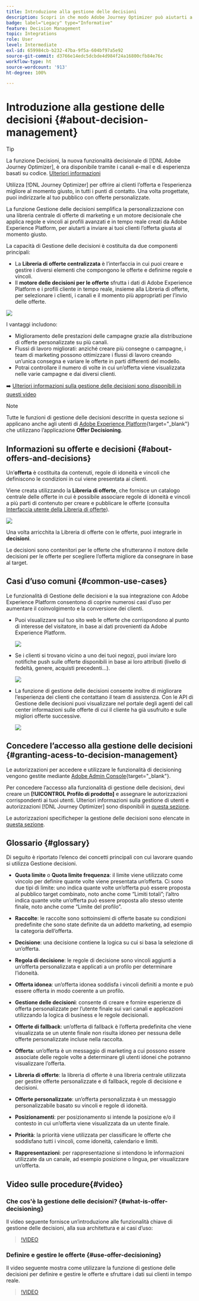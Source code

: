 ```yaml
---
title: Introduzione alla gestione delle decisioni
description: Scopri in che modo Adobe Journey Optimizer può aiutarti a inviare ai tuoi clienti l’offerta giusta al momento giusto
badge: label="Legacy" type="Informative"
feature: Decision Management
topic: Integrations
role: User
level: Intermediate
exl-id: 659984cb-b232-47ba-9f5a-604bf97a5e92
source-git-commit: d3766e14edc5dcbde4d984f24a16800cfb84e76c
workflow-type: ht
source-wordcount: '913'
ht-degree: 100%

---
```


# Introduzione alla gestione delle decisioni {#about-decision-management}

>[!TIP]
>
>La funzione Decisioni, la nuova funzionalità decisionale di [!DNL Adobe Journey Optimizer], è ora disponibile tramite i canali e-mail e di esperienza basati su codice. [Ulteriori informazioni](../../experience-decisioning/gs-experience-decisioning.md)

Utilizza [!DNL Journey Optimizer] per offrire ai clienti l’offerta e l’esperienza migliore al momento giusto, in tutti i punti di contatto. Una volta progettate, puoi indirizzarle al tuo pubblico con offerte personalizzate.

La funzione Gestione delle decisioni semplifica la personalizzazione con una libreria centrale di offerte di marketing e un motore decisionale che applica regole e vincoli ai profili avanzati e in tempo reale creati da Adobe Experience Platform, per aiutarti a inviare ai tuoi clienti l’offerta giusta al momento giusto.

La capacità di Gestione delle decisioni è costituita da due componenti principali:

* La **Libreria di offerte centralizzata** è l’interfaccia in cui puoi creare e gestire i diversi elementi che compongono le offerte e definirne regole e vincoli.
* Il **motore delle decisioni per le offerte** sfrutta i dati di Adobe Experience Platform e i profili cliente in tempo reale, insieme alla Libreria di offerte, per selezionare i clienti, i canali e il momento più appropriati per l’invio delle offerte.

![](../assets/architecture.png)

I vantaggi includono:

* Miglioramento delle prestazioni delle campagne grazie alla distribuzione di offerte personalizzate su più canali.
* Flussi di lavoro migliorati: anziché creare più consegne o campagne, i team di marketing possono ottimizzare i flussi di lavoro creando un’unica consegna e variare le offerte in parti differenti del modello.
* Potrai controllare il numero di volte in cui un’offerta viene visualizzata nelle varie campagne e dai diversi clienti.

➡️ [Ulteriori informazioni sulla gestione delle decisioni sono disponibili in questi video](#video)

>[!NOTE]
>
>Tutte le funzioni di gestione delle decisioni descritte in questa sezione si applicano anche agli utenti di [Adobe Experience Platform](https://experienceleague.adobe.com/docs/experience-platform/landing/home.html?lang=it){target="_blank"} che utilizzano l’applicazione **Offer Decisioning**.

## Informazioni su offerte e decisioni {#about-offers-and-decisions}

Un’**offerta** è costituita da contenuti, regole di idoneità e vincoli che definiscono le condizioni in cui viene presentata ai clienti.

Viene creata utilizzando la **Libreria di offerte**, che fornisce un catalogo centrale delle offerte in cui è possibile associare regole di idoneità e vincoli a più parti di contenuto per creare e pubblicare le offerte (consulta [Interfaccia utente della Libreria di offerte](../get-started/user-interface.md)).

![](../assets/offer_structure.png)

Una volta arricchita la Libreria di offerte con le offerte, puoi integrarle in **decisioni**.

Le decisioni sono contenitori per le offerte che sfrutteranno il motore delle decisioni per le offerte per scegliere l’offerta migliore da consegnare in base al target.

## Casi d’uso comuni {#common-use-cases}

Le funzionalità di Gestione delle decisioni e la sua integrazione con Adobe Experience Platform consentono di coprire numerosi casi d’uso per aumentare il coinvolgimento e la conversione dei clienti.

* Puoi visualizzare sul tuo sito web le offerte che corrispondono al punto di interesse del visitatore, in base ai dati provenienti da Adobe Experience Platform.

  ![](../assets/website.png)

* Se i clienti si trovano vicino a uno dei tuoi negozi, puoi inviare loro notifiche push sulle offerte disponibili in base ai loro attributi (livello di fedeltà, genere, acquisti precedenti...).

  ![](../assets/push_sample.png)

* La funzione di gestione delle decisioni consente inoltre di migliorare l’esperienza dei clienti che contattano il team di assistenza. Con le API di Gestione delle decisioni puoi visualizzare nel portale degli agenti del call center informazioni sulle offerte di cui il cliente ha già usufruito e sulle migliori offerte successive.

  ![](../../assets/do-not-localize/call-center.png)

## Concedere l’accesso alla gestione delle decisioni {#granting-acess-to-decision-management}

Le autorizzazioni per accedere e utilizzare le funzionalità di decisioning vengono gestite mediante [Adobe Admin Console](https://helpx.adobe.com/it/enterprise/managing/user-guide.html){target="_blank"}.

Per concedere l’accesso alla funzionalità di gestione delle decisioni, devi creare un **[!UICONTROL Profilo di prodotto]** e assegnare le autorizzazioni corrispondenti ai tuoi utenti. Ulteriori informazioni sulla gestione di utenti e autorizzazioni [!DNL Journey Optimizer] sono disponibili in [questa sezione](../../administration/permissions.md).

Le autorizzazioni specificheper la gestione delle decisioni sono elencate in [questa sezione](../../administration/high-low-permissions.md#decisions-permissions).

## Glossario {#glossary}

Di seguito è riportato l’elenco dei concetti principali con cui lavorare quando si utilizza Gestione decisioni.

* **Quota limite** o **Quota limite frequenza**: il limite viene utilizzato come vincolo per definire quante volte viene presentata un’offerta.
Ci sono due tipi di limite: uno indica quante volte un’offerta può essere proposta al pubblico target combinato, noto anche come “Limiti totali”; l’altro indica quante volte un’offerta può essere proposta allo stesso utente finale, noto anche come “Limite del profilo”.

* **Raccolte**: le raccolte sono sottoinsiemi di offerte basate su condizioni predefinite che sono state definite da un addetto marketing, ad esempio la categoria dell’offerta.

* **Decisione**: una decisione contiene la logica su cui si basa la selezione di un’offerta.

* **Regola di decisione**: le regole di decisione sono vincoli aggiunti a un’offerta personalizzata e applicati a un profilo per determinare l’idoneità.

* **Offerta idonea**: un’offerta idonea soddisfa i vincoli definiti a monte e può essere offerta in modo coerente a un profilo.

* **Gestione delle decisioni**: consente di creare e fornire esperienze di offerta personalizzate per l’utente finale sui vari canali e applicazioni utilizzando la logica di business e le regole decisionali.

* **Offerte di fallback**: un’offerta di fallback è l’offerta predefinita che viene visualizzata se un utente finale non risulta idoneo per nessuna delle offerte personalizzate incluse nella raccolta.

* **Offerta**: un’offerta è un messaggio di marketing a cui possono essere associate delle regole volte a determinare gli utenti idonei che potranno visualizzare l’offerta.

* **Libreria di offerte**: la libreria di offerte è una libreria centrale utilizzata per gestire offerte personalizzate e di fallback, regole di decisione e decisioni.

* **Offerte personalizzate**: un’offerta personalizzata è un messaggio personalizzabile basato su vincoli e regole di idoneità.

* **Posizionamenti**: per posizionamento si intende la posizione e/o il contesto in cui un’offerta viene visualizzata da un utente finale.

* **Priorità**: la priorità viene utilizzata per classificare le offerte che soddisfano tutti i vincoli, come idoneità, calendario e limiti.

* **Rappresentazioni**: per rappresentazione si intendono le informazioni utilizzate da un canale, ad esempio posizione o lingua, per visualizzare un’offerta.

## Video sulle procedure{#video}

### Che cos&#39;è la gestione delle decisioni? {#what-is-offer-decisioning}

Il video seguente fornisce un’introduzione alle funzionalità chiave di gestione delle decisioni, alla sua architettura e ai casi d’uso:

>[!VIDEO](https://video.tv.adobe.com/v/340415?quality=12&learn=on&captions=ita)

### Definire e gestire le offerte {#use-offer-decisioning}

Il video seguente mostra come utilizzare la funzione di gestione delle decisioni per definire e gestire le offerte e sfruttare i dati sui clienti in tempo reale.

>[!VIDEO](https://video.tv.adobe.com/v/340352?quality=12&learn=on&captions=ita)


